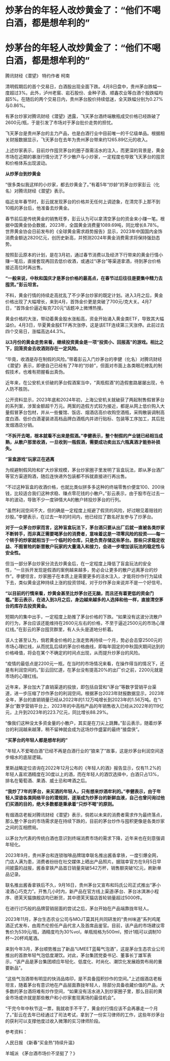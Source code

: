 # 炒茅台的年轻人改炒黄金了：“他们不喝白酒，都是想牟利的”

# 炒茅台的年轻人改炒黄金了：“他们不喝白酒，都是想牟利的”

腾讯财经《潜望》 特约作者 柯南

清明假期后的首个交易日，白酒股出现全面下跌。4月8日盘中，贵州茅台跌幅一度超过3%。此外，泸州老窖、岩石股份、金种子酒、顺鑫农业等白酒个股跌幅均超5%。在随后的两个交易日内，贵州茅台股价持续低迷，全天跌幅分别为0.27%与0.86%。

有茅台炒家对腾讯财经《潜望》透露，飞天茅台酒终端散瓶成交价格已经跌破了2600元/瓶，于是引发了市场对于茅台批价走势的担忧。

飞天茅台是贵州茅台的主力产品，也是白酒行业中目前唯一的千亿级单品。根据相关财报数据显示，飞天茅台在去年为贵州茅台带来约1265.89亿元的收入。

上述炒家表示，目前炒作囤货茅台的圈子亟需活水的注入，而更深的背景是，黄金市场在近期的暴涨行情分流了不少散户与小炒家，一定程度也导致飞天茅台的囤货和价格体系出现波动。

**从炒茅台到炒黄金**

“很多类似我这样的小炒家，都去炒黄金了。”有着5年“炒龄”的茅台炒家彭云（化名）对腾讯财经《潜望》表示。

临近龙年春节时，彭云就发现茅台的价格并无任何上调迹象，在清完手上那不到10瓶的茅台后，他准备去炒黄金。

春节前后是传统黄金的销售旺季，彭云认为可以拿清空茅台的资金来小赚一笔。根据中国黄金协会数据，2023年，全国黄金消费量1089.69吨，同比增长8.78%。世界黄金协会日前发布的《全球黄金需求趋势报告》显示，2023年中国国内金饰消费金额达2820亿元，创历史新高，并预测2024年黄金消费需求将保持强劲态势。

按照彭云原本的计划，是在3月初，通过春节消费以及经济下行带来的黄金行情小赚一笔后，直接套现再回去低价收酒，或通过“i茅台”等渠道拿酒，待到茅台价格接近高位时再出售。

**“一般来说，中秋和国庆才是茅台价格的最高点，在春节过后往往是要集中精力去囤货。”彭云坦言。**

不料，黄金行情的持续走高扰乱了不少茅台炒家的既定计划。进入3月之后，黄金价格出现了大幅增长，来到4月，首饰金价更是突破了700元/克大关。4月7日，“首饰金价逼近每克720元”话题冲上微博热搜。

黄金价格的大涨，带动着黄金股水涨船高，资金开始涌入黄金类ETF，导致其大幅溢价。4月3日，华夏黄金股ETF再次涨停，这是该ETF连续第三天涨停。此前过去四个交易日，涨幅高达44.3%。

**以3月份的黄金走势来看，继续投资黄金是一项“投资小、回报高”的游戏。相比之下，回笼资金去收酒则存在一定风险。**

“毕竟，收酒是存在制假的风险。”带着彭云入门炒茅台的李健（化名）对腾讯财经《潜望》表示，即便自己已经有了7年的“炒龄”，但面对市面上各类眼花缭乱的制假技术，也难有把握看出真伪。

近年来，在公安机关侦破的茅台假酒案当中，“真瓶假酒”的造假套路屡屡出现，令人防不胜防。

公开资料显示，2023年底和2024年初，上海公安机关就破获了两起制售假冒茅台的系列案，涉案金额超千万元。两案的造假方式较为接近，都是从网上低价购入大量假冒茅台包材，并从一些餐馆、饭店、烟酒店高价收购空酒瓶，采购散装调制高度白酒、低价白酒灌装进高档品牌白酒瓶内并进行贴标、包装等工序加工，其后批发烟酒店分销。

**“不拆开去喝，根本就看不出来是假酒。”李健表示，整个制假的产业链已经相当成熟，从散户那里收酒，一旦收到一瓶假酒，需要成功卖出五六瓶真酒才能弥补损失。**

**“盲盒游戏”玩家正在逃离**

为规避制假风险和扩大炒家规模，茅台炒家圈子里发明了盲盒玩法，即从茅台酒厂等官方渠道购酒，随后连快递外包装都不拆就直接进行再出售。

“不过这种盲盒的收酒价格，也就比类似拼多多这种的终端零售价便宜100、200块钱，比较适合我们这种求稳、赚点零花钱的小散户。”彭云表示，由于股市在过去一年的波动，导致不少一度钟情大A的散户转投炒茅台的行列。

“虽然利润空间不大，但的确是一定程度上规避了假货的风险，好过眼见着赔钱的炒股。”李健表示，在过去一年的时间内，他已经拉了数名好友参与了炒茅台。

**对于一众茅台炒家而言，这种盲盒玩法下，茅台酒只要从出厂后就一直被各类炒家不断转手，而非真正需要喝茅台的消费者，意味着这是一项零风险的投资——每一个转手的炒家就相当于一个临时的仓库，只是负责存储这些茅台。那些只求稳定收益、不图冒险的新晋散户玩家的大量涌入和接力，会进一步增加该玩法的稳定性与安全性。**

但当一部分茅台炒家分流去炒黄金后，在一定程度上降低了盲盒玩法的安全性，“一旦拆开发现是假酒的案例越来越多，势必会让更多的散户远离茅台的炒作”。李健坦言，炒家圈子在本质上是需要更多的活水注入，才能将炒作行为延续下去，类似黄金这种持续上涨的投资领域，对于炒作茅台来说并不是一个好信号。

**“以目前的行情来看，炒黄金甚至比炒茅台还无脑，而且还有着更低的资金门槛。”彭云表示，在进入到3月之后，身边越来越多的人选择和他一样，直接清空茅台的库存去投资黄金。**

短期内的集中出手，一定程度上助推了茅台价格的下跌。“如果没有这波分流散户的行为，茅台应该还能维持在2600元左右的价格，不至于逼近2500元的市场心理红线。”在彭云的茅台囤货群里，有人头头是道地分析着。

该人士甚至认为，倘若黄金价格的上涨走势再持续一个月，势必会击穿2500元的市场心理红线，从而扰乱后续的茅台价格曲线，即每年固定的中秋国庆期间达到的价格峰值，将会在某个不确定的时间点出现，从而提升炒茅台的风险。

“疫情的最低点是2200元一瓶，在当时的市场情况来看，在操作得当的情况下，还是有利润空间的。”彭云回忆道，在茅台没有提高20%的出厂价之前，2200元就是市场的心理红线。

近年来，茅台加大了直销渠道的投放，即包括自营和“i茅台”等数字营销平台渠道，进一步压缩了炒作茅台的利润空间。根据茅台2023年财报数据显示，2023年全年，茅台的直销销量已经从2022年的1.12万吨增长到2023年的1.56万吨。在“i茅台”数字营销平台上，2023年的中高档产品的年销售收入已经从2022年的119亿元，上升到2023年的223.7亿元，同比增长88.29%。

“像我们这种没太多资金量的小散户，其实是在刀尖上跳舞。”彭云表示，随着炒茅台的利润越来越薄，稍不留神就会成为这场炒作盛宴的最终“接盘侠”。

**“买茅台的年轻人都是想牟利的”**

“年轻人不爱喝白酒”已经不再是白酒行业的“狼来了”故事，这是炒茅台利润空间逐步缩水的底层逻辑。

里斯战略定位咨询在2022年12月公布的《年轻人的酒》报告显示，仅有11.2%的年轻人喜欢酒精度在30度以上的酒，而在年轻人的酒饮选择中，白酒只占13%，排名在葡萄酒、果酒、威士忌和啤酒之后。

**“我炒了7年的茅台，来买酒的年轻人，只有想来炒酒牟利的。”李健表示，由于年轻人深谙各类网络平台的潜规则，逐渐成为炒茅台的新鲜血液，自己也曾问询过他们买酒的目的，绝大多数都是秉承着“只炒不喝”的原则。**

有烟酒店老板对腾讯财经《潜望》表示，倘若以未来的消费者需求作为最终落点，那么整个茅台的市场需求是在持续下跌的，目前的茅台炒作与囤积更像是各类炒家之间的互相攒局。

以茅台为代表的传统白酒也意识到终端消费市场的需求下降，近年来也在刻意强调年轻化。

2023年9月，贵州茅台和连锁咖啡品牌瑞幸联名推出酱香拿铁，一度引爆全网，门店人满为患，消费者纷纷在社交媒体上晒出产品照片。据瑞幸官方在9月5日早间披露的战报，酱香拿铁产品首日销量突破542万杯，销售额突破1亿元，刷新单品记录。

联名推出酱香拿铁后不久，9月16日，贵州茅台又宣布和玛氏公司正式推出“茅小凌酒心巧克力”。开售几小时内，新产品在官方线上渠道i茅台、茅台冰淇淋小程序、德芙天猫旗舰店均已断货，其中德芙天猫店首轮销量超过5000件。

在进行讨巧般的品牌营销层面的尝试之后，茅台开始在产品端靠拢年轻人。

2023年11月，茅台生态农业公司与MOJT莫其托共同研发的“贵州味道”系列鸡尾酒正式发布，由周杰伦担任产品代言人及首席品鉴官。目前，该产品的市场建议零售价为539元/瓶，酒精度均为30%vol，单瓶规格为500ml，预计1瓶可以调制10杯～20杯鸡尾酒。

来到今年3月，茅台顺势推出了新品“UMEET蓝莓气泡酒”，这是茅台生态农业公司推出的首款年轻气泡低度潮饮。对此，茅台集团党委书记、董事长丁雄军表示，“该产品是茅台集团顺应年轻化、低度化、时尚化、潮饮化发展趋势布局的重要新品”。

“这些气泡酒带有明显的快消品烙印，是不具备囤积炒作的空间。”上述烟酒店老板坦言，随着茅台有意识地在产品层面靠拢年轻人，除部分具备收藏价值的产品，大多数的茅台酒将难有炒作空间，“如果没有活水进入到炒家圈子里，那么目前的黄金市场或许就是那些散户和小炒家套现离场的最佳机会”。

“干完今年中秋节这一票，我就收手不干了，黄金的行情应该不会再暴走一个月了。”彭云在去年已经通过了司法考试，拿到了一份实习律师的工作，这些年炒茅台的获利可以支撑他度过收入微薄的实习律师阶段。

参考资料：

人民日报 《新春“买金热”持续升温》

羊城派 《茅台酒市场价不坚挺了？》

